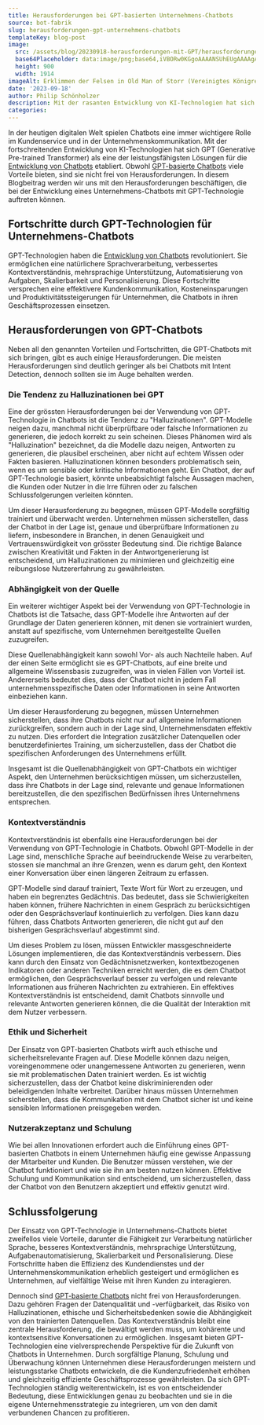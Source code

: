 ```yaml
---
title: Herausforderungen bei GPT-basierten Unternehmens-Chatbots
source: bot-fabrik
slug: herausforderungen-gpt-unternehmens-chatbots
templateKey: blog-post
image:
  src: /assets/blog/20230918-herausforderungen-mit-GPT/herausforderungen-mit-gpt-basierten-unternehmens-chatbots.jpg
  base64Placeholder: data:image/png;base64,iVBORw0KGgoAAAANSUhEUgAAAAgAAAAECAIAAAA8r+mnAAAACXBIWXMAAAsTAAALEwEAmpwYAAAAb0lEQVR4nAFkAJv/AJ+Yltva29DNzfv8/fj5/Pn6/vn6/OPj5ABUQRt5aE9eT0GqnI3V2NiqrbNjXlw4NDEANiYAMyIGQC0Yd1QcZU0nLSYgGAwCCgEAACwZABgIACYaDmhLHx8TAB4YExoTChYPCYYaJiKdd8i/AAAAAElFTkSuQmCC
  height: 900
  width: 1914
imageAlt: Erklimmen der Felsen in Old Man of Storr (Vereinigtes Königreich) als Symbol für Herausforderungen. Foto von <a href="https://unsplash.com/@dankapeter?utm_source=unsplash&utm_medium=referral&utm_content=creditCopyText">Danka & Peter</a> auf <a href="https://unsplash.com/photos/xv4L_bb0Z_8?utm_source=unsplash&utm_medium=referral&utm_content=creditCopyText">Unsplash</a>
date: '2023-09-18'
author: Philip Schönholzer
description: Mit der rasanten Entwicklung von KI-Technologien hat sich GPT als leistungsstarke Lösung für Chatbots etabliert. Trotz ihrer Vorteile bringen GPT-Chatbots jedoch auch Herausforderungen mit sich. Diese wollen wir hier beleuchten.
categories:
---
```


In der heutigen digitalen Welt spielen Chatbots eine immer wichtigere Rolle im Kundenservice und in der Unternehmenskommunikation. Mit der fortschreitenden Entwicklung von KI-Technologien hat sich GPT (Generative Pre-trained Transformer) als eine der leistungsfähigsten Lösungen für die [Entwicklung von Chatbots](/angebot/chatbots) etabliert. Obwohl [GPT-basierte Chatbots](/blog/implementierung-von-chatgpt-plugins) viele Vorteile bieten, sind sie nicht frei von Herausforderungen. In diesem Blogbeitrag werden wir uns mit den Herausforderungen beschäftigen, die bei der Entwicklung eines Unternehmens-Chatbots mit GPT-Technologie auftreten können.

## Fortschritte durch GPT-Technologien für Unternehmens-Chatbots

GPT-Technologien haben die [Entwicklung von Chatbots](/angebot/chatbots) revolutioniert. Sie ermöglichen eine natürlichere Sprachverarbeitung, verbessertes Kontextverständnis, mehrsprachige Unterstützung, Automatisierung von Aufgaben, Skalierbarkeit und Personalisierung. Diese Fortschritte versprechen eine effektivere Kundenkommunikation, Kosteneinsparungen und Produktivitätssteigerungen für Unternehmen, die Chatbots in ihren Geschäftsprozessen einsetzen.

## Herausforderungen von GPT-Chatbots

Neben all den genannten Vorteilen und Fortschritten, die GPT-Chatbots mit sich bringen, gibt es auch einige Herausforderungen. Die meisten Herausforderungen sind deutlich geringer als bei Chatbots mit Intent Detection, dennoch sollten sie im Auge behalten werden.

### Die Tendenz zu Halluzinationen bei GPT

Eine der grössten Herausforderungen bei der Verwendung von GPT-Technologie in Chatbots ist die Tendenz zu "Halluzinationen". GPT-Modelle neigen dazu, manchmal nicht überprüfbare oder falsche Informationen zu generieren, die jedoch korrekt zu sein scheinen. Dieses Phänomen wird als "Halluzination" bezeichnet, da die Modelle dazu neigen, Antworten zu generieren, die plausibel erscheinen, aber nicht auf echtem Wissen oder Fakten basieren. Halluzinationen können besonders problematisch sein, wenn es um sensible oder kritische Informationen geht. Ein Chatbot, der auf GPT-Technologie basiert, könnte unbeabsichtigt falsche Aussagen machen, die Kunden oder Nutzer in die Irre führen oder zu falschen Schlussfolgerungen verleiten könnten.

Um dieser Herausforderung zu begegnen, müssen GPT-Modelle sorgfältig trainiert und überwacht werden. Unternehmen müssen sicherstellen, dass der Chatbot in der Lage ist, genaue und überprüfbare Informationen zu liefern, insbesondere in Branchen, in denen Genauigkeit und Vertrauenswürdigkeit von grösster Bedeutung sind. Die richtige Balance zwischen Kreativität und Fakten in der Antwortgenerierung ist entscheidend, um Halluzinationen zu minimieren und gleichzeitig eine reibungslose Nutzererfahrung zu gewährleisten.

### Abhängigkeit von der Quelle

Ein weiterer wichtiger Aspekt bei der Verwendung von GPT-Technologie in Chatbots ist die Tatsache, dass GPT-Modelle ihre Antworten auf der Grundlage der Daten generieren können, mit denen sie vortrainiert wurden, anstatt auf spezifische, vom Unternehmen bereitgestellte Quellen zuzugreifen.

Diese Quellenabhängigkeit kann sowohl Vor- als auch Nachteile haben. Auf der einen Seite ermöglicht sie es GPT-Chatbots, auf eine breite und allgemeine Wissensbasis zuzugreifen, was in vielen Fällen von Vorteil ist. Andererseits bedeutet dies, dass der Chatbot nicht in jedem Fall unternehmensspezifische Daten oder Informationen in seine Antworten einbeziehen kann.

Um dieser Herausforderung zu begegnen, müssen Unternehmen sicherstellen, dass ihre Chatbots nicht nur auf allgemeine Informationen zurückgreifen, sondern auch in der Lage sind, Unternehmensdaten effektiv zu nutzen. Dies erfordert die Integration zusätzlicher Datenquellen oder benutzerdefiniertes Training, um sicherzustellen, dass der Chatbot die spezifischen Anforderungen des Unternehmens erfüllt.

Insgesamt ist die Quellenabhängigkeit von GPT-Chatbots ein wichtiger Aspekt, den Unternehmen berücksichtigen müssen, um sicherzustellen, dass ihre Chatbots in der Lage sind, relevante und genaue Informationen bereitzustellen, die den spezifischen Bedürfnissen ihres Unternehmens entsprechen.

### Kontextverständnis

Kontextverständnis ist ebenfalls eine Herausforderungen bei der Verwendung von GPT-Technologie in Chatbots. Obwohl GPT-Modelle in der Lage sind, menschliche Sprache auf beeindruckende Weise zu verarbeiten, stossen sie manchmal an ihre Grenzen, wenn es darum geht, den Kontext einer Konversation über einen längeren Zeitraum zu erfassen.

GPT-Modelle sind darauf trainiert, Texte Wort für Wort zu erzeugen, und haben ein begrenztes Gedächtnis. Das bedeutet, dass sie Schwierigkeiten haben können, frühere Nachrichten in einem Gespräch zu berücksichtigen oder den Gesprächsverlauf kontinuierlich zu verfolgen. Dies kann dazu führen, dass Chatbots Antworten generieren, die nicht gut auf den bisherigen Gesprächsverlauf abgestimmt sind.

Um dieses Problem zu lösen, müssen Entwickler massgeschneiderte Lösungen implementieren, die das Kontextverständnis verbessern. Dies kann durch den Einsatz von Gedächtnisnetzwerken, kontextbezogenen Indikatoren oder anderen Techniken erreicht werden, die es dem Chatbot ermöglichen, den Gesprächsverlauf besser zu verfolgen und relevante Informationen aus früheren Nachrichten zu extrahieren. Ein effektives Kontextverständnis ist entscheidend, damit Chatbots sinnvolle und relevante Antworten generieren können, die die Qualität der Interaktion mit dem Nutzer verbessern.

### Ethik und Sicherheit

Der Einsatz von GPT-basierten Chatbots wirft auch ethische und sicherheitsrelevante Fragen auf. Diese Modelle können dazu neigen, voreingenommene oder unangemessene Antworten zu generieren, wenn sie mit problematischen Daten trainiert werden. Es ist wichtig sicherzustellen, dass der Chatbot keine diskriminierenden oder beleidigenden Inhalte verbreitet. Darüber hinaus müssen Unternehmen sicherstellen, dass die Kommunikation mit dem Chatbot sicher ist und keine sensiblen Informationen preisgegeben werden.

### Nutzerakzeptanz und Schulung

Wie bei allen Innovationen erfordert auch die Einführung eines GPT-basierten Chatbots in einem Unternehmen häufig eine gewisse Anpassung der Mitarbeiter und Kunden. Die Benutzer müssen verstehen, wie der Chatbot funktioniert und wie sie ihn am besten nutzen können. Effektive Schulung und Kommunikation sind entscheidend, um sicherzustellen, dass der Chatbot von den Benutzern akzeptiert und effektiv genutzt wird.

## Schlussfolgerung

Der Einsatz von GPT-Technologie in Unternehmens-Chatbots bietet zweifellos viele Vorteile, darunter die Fähigkeit zur Verarbeitung natürlicher Sprache, besseres Kontextverständnis, mehrsprachige Unterstützung, Aufgabenautomatisierung, Skalierbarkeit und Personalisierung. Diese Fortschritte haben die Effizienz des Kundendienstes und der Unternehmenskommunikation erheblich gesteigert und ermöglichen es Unternehmen, auf vielfältige Weise mit ihren Kunden zu interagieren.

Dennoch sind [GPT-basierte Chatbots](/blog/implementierung-von-chatgpt-plugins) nicht frei von Herausforderungen. Dazu gehören Fragen der Datenqualität und -verfügbarkeit, das Risiko von Halluzinationen, ethische und Sicherheitsbedenken sowie die Abhängigkeit von den trainierten Datenquellen. Das Kontextverständnis bleibt eine zentrale Herausforderung, die bewältigt werden muss, um kohärente und kontextsensitive Konversationen zu ermöglichen. Insgesamt bieten GPT-Technologien eine vielversprechende Perspektive für die Zukunft von Chatbots in Unternehmen. Durch sorgfältige Planung, Schulung und Überwachung können Unternehmen diese Herausforderungen meistern und leistungsstarke Chatbots entwickeln, die die Kundenzufriedenheit erhöhen und gleichzeitig effiziente Geschäftsprozesse gewährleisten. Da sich GPT-Technologien ständig weiterentwickeln, ist es von entscheidender Bedeutung, diese Entwicklungen genau zu beobachten und sie in die eigene Unternehmensstrategie zu integrieren, um von den damit verbundenen Chancen zu profitieren.
